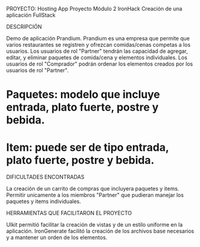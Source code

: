 PROYECTO: Hosting App
          Proyecto Módulo 2 IronHack
          Creación de una aplicación FullStack

DESCRIPCIÓN

Demo de aplicación Prandium. Prandium es una empresa que permite que varios restaurantes se registren y ofrezcan
comidas/cenas competas a los usuarios. Los usuarios de rol "Partner" tendrán las capacidad de agregar, editar, y eliminar
paquetes de comida/cena y elementos individuales. Los usuarios de rol "Comprador" podrán ordenar los elementos creados por 
los usuarios de rol "Partner".

 # Paquetes: modelo que incluye entrada, plato fuerte, postre y bebida.
 # Item: puede ser de tipo entrada, plato fuerte, postre y bebida.
 

DIFICULTADES ENCONTRADAS

La creación de un carrito de compras que incluyera paquetes y items.  
Permitir unicamente a los miembros "Partner" que pudieran manejar los paquetes y items individuales.



HERRAMIENTAS QUE FACILITARON EL PROYECTO

UIkit permitió facilitar la creación de vistas y de un estilo uniforme en la aplicación.
IronGenerate facilitó la creación de los archivos base necesarios y a mantener un orden de los elementos.

